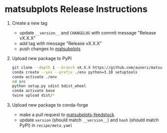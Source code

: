 # matsubplots Release Instructions

1. Create a new tag
    * update `__version__` and `CHANGELOG` with commit message "Release vX.X.X"
    * add tag with message "Release vX.X.X"
    * push changes to [matsubplots](https://github.com/auneri/matsubplots)

2. Upload new package to PyPI

    ```bash
    git clone --depth 1 --branch vX.X.X https://github.com/auneri/matsubplots src
    conda create --yes --prefix ./env python=3.10 setuptools
    conda activate ./env
    cd src
    python setup.py sdist bdist_wheel
    conda activate base
    twine upload dist/*
    ```

3. Upload new package to conda-forge
    * make a pull request to [matsubplots-feedstock](https://github.com/conda-forge/matsubplots-feedstock)
    * update `version` (should match `__version__`) and `hash` (should match PyPI) in `recipe/meta.yaml`
